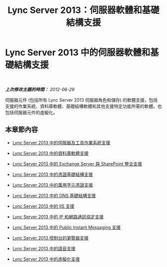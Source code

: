 ﻿---
title: Lync Server 2013：伺服器軟體和基礎結構支援
TOCTitle: 伺服器軟體和基礎結構支援
ms:assetid: 4ee5fe38-0191-4710-9aa2-df8895e8c51b
ms:mtpsurl: https://technet.microsoft.com/zh-tw/library/Gg398319(v=OCS.15)
ms:contentKeyID: 49290879
ms.date: 08/10/2015
mtps_version: v=OCS.15
ms.translationtype: HT
---

# Lync Server 2013 中的伺服器軟體和基礎結構支援

 

_**上次修改主題的時間：** 2012-06-29_

伺服器元件 (包括所有 Lync Server 2013 伺服器角色和儲存) 的軟體支援，包括支援的作業系統、資料庫軟體、基礎結構軟體和其他支援特定功能所需的軟體。也包括伺服器元件的虛擬化。

## 本章節內容

  - [Lync Server 2013 中的伺服器及工具作業系統支援](lync-server-2013-server-and-tools-operating-system-support.md)

  - [Lync Server 2013 中的資料庫軟體支援](lync-server-2013-database-software-support.md)

  - [Lync Server 2013 中的 Exchange Server 與 SharePoint 整合支援](lync-server-2013-exchange-and-sharepoint-integration-support.md)

  - [Lync Server 2013 中的憑證基礎結構支援](lync-server-2013-certificate-infrastructure-support.md)

  - [Lync Server 2013 中的萬用字元憑證支援](lync-server-2013-wildcard-certificate-support.md)

  - [Lync Server 2013 中的 DNS 基礎結構支援](lync-server-2013-dns-infrastructure-support.md)

  - [Lync Server 2013 中的 IIS 支援](lync-server-2013-iis-support.md)

  - [Lync Server 2013 中的 IP 和網路通訊協定支援](lync-server-2013-ip-and-networking-protocol-support.md)

  - [Lync Server 2013 中的 Public Instant Messaging 支援](lync-server-2013-public-instant-messaging-support.md)

  - [Lync Server 2013 控制台的瀏覽器支援](lync-server-2013-browser-support-for-lync-server-control-panel.md)

  - [Lync Server 2013 中的語音支援](lync-server-2013-voice-support.md)

  - [Lync Server 2013 中的虛擬化支援](lync-server-2013-virtualization-support.md)

